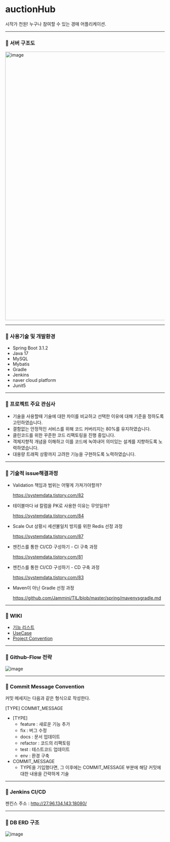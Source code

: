# auctionHub

시작가 천원!  누구나 참여할 수 있는 경매 어플리케이션.

---
### 🚩 서버 구조도


<img width="850" alt="image" src="https://github.com/f-lab-edu/auctionHub/assets/59176149/e9109f28-0923-4423-8e2e-35ba9ecd1815">

---
### 🚩 사용기술 및 개발환경

- Spring Boot 3.1.2
- Java 17
- MySQL
- Mybatis
- Gradle
- Jenkins
- naver cloud platform
- Junit5

---
### 🚩 프로젝트 주요 관심사

- 기술을 사용할때 기술에 대한 차이를 비교하고 선택한 이유에 대해 기준을 정하도록 고민하였습니다.
- 결함없는 안정적인 서비스를 위해 코드 커버리지는 80%를 유지하였습니다.
- 클린코드를 위한 꾸준한 코드 리팩토링을 진행 중입니다.
- 객체지향적 개념을 이해하고 이를 코드에 녹여내어 의미있는 설계를 지향하도록 노력하였습니다.
- 대용량 트래픽 상황까지 고려한 기능을 구현하도록 노력하였습니다.

---
### 🚩 기술적 issue해결과정

- Validation 책임과 범위는 어떻게 가져가야할까?

    https://systemdata.tistory.com/82

- 테이블마다 id 칼럼을 PK로 사용한 이유는 무엇일까?

    https://systemdata.tistory.com/84

- Scale Out 상황시 세션불일치 방지를 위한 Redis 선정 과정

    https://systemdata.tistory.com/87

- 젠킨스를 통한 CI/CD 구성하기 - CI 구축 과정

  https://systemdata.tistory.com/81

- 젠킨스를 통한 CI/CD 구성하기 - CD 구축 과정

  https://systemdata.tistory.com/83

- Maven이 아닌 Gradle 선정 과정
  
  https://github.com/Jammini/TIL/blob/master/spring/mavenvsgradle.md

---
### 🚩 WIKI

- [기능 리스트](https://github.com/f-lab-edu/auctionHub/wiki/Feature-List)
- [UseCase](https://github.com/f-lab-edu/auctionHub/wiki/Use-Case)
- [Project Convention](https://github.com/f-lab-edu/auctionHub/wiki/Project-Convention)

---
### 🚩 Github-Flow 전략

![image](https://github.com/f-lab-edu/auctionHub/assets/59176149/99c62317-3283-4dac-b472-d7d6f8d30b12)

---
### 🚩 Commit Message Convention

커밋 메세지는 다음과 같은 형식으로 작성한다.

[TYPE] COMMIT_MESSAGE

- [TYPE]
    - feature : 새로운 기능 추가
    - fix : 버그 수정
    - docs : 문서 업데이트
    - refactor : 코드의 리팩토링
    - test : 테스트코드 업데이트
    - env : 환경 구축
- COMMIT_MESSAGE
    - TYPE을 기입했다면, 그 이후에는 COMMIT_MESSAGE 부분에 해당 커밋에 대한 내용을 간략하게 기술

---
### 🚩 Jenkins CI/CD

젠킨스 주소 : http://27.96.134.143:18080/

---
### 🚩 DB ERD 구조

![image](https://github.com/f-lab-edu/auctionHub/assets/59176149/68f780dd-260c-4fe0-8501-24a0c79853a3)
